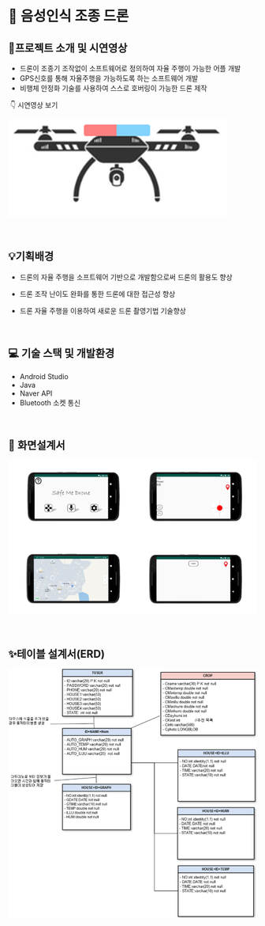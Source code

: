 # 📱 음성인식 조종 드론

## 📌프로젝트 소개 및 시연영상

- 드론이 조종기 조작없이 소프트웨어로 정의하여 자율 주행이 가능한 어플 개발
- GPS신호를 통해 자율주행을 가능하도록 하는 소프트웨어 개발
- 비행체 안정화 기술를 사용하여 스스로 호버링이 가능한 드론 제작

​	👇 시연영상 보기

[![소개영상](./assets/noname01.png)](https://youtu.be/mD22AIwZbEs)

<br/>

## 💡기획배경

- 드론의 자율 주행을 소프트웨어 기반으로 개발함으로써 드론의 활용도 향상

- 드론 조작 난이도 완화를 통한 드론에 대한 접근성 향상

- 드론 자율 주행을 이용하여 새로운 드론 촬영기법 기술향상

<br/>

## 💻 기술 스택 및 개발환경

- Android Studio
- Java
- Naver API
- Bluetooth 소켓 통신

<br>

## 🧩 화면설계서

![image-20230723140156354](./assets/image-20230723140156354.png)

<br>

## ✨테이블 설계서(ERD)

![image-20230723140513166](./assets/image-20230723140513166.png)